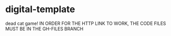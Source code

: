 # digital-template
dead cat game!
IN ORDER FOR THE HTTP LINK TO WORK, THE CODE FILES MUST BE IN THE GH-FILES BRANCH

